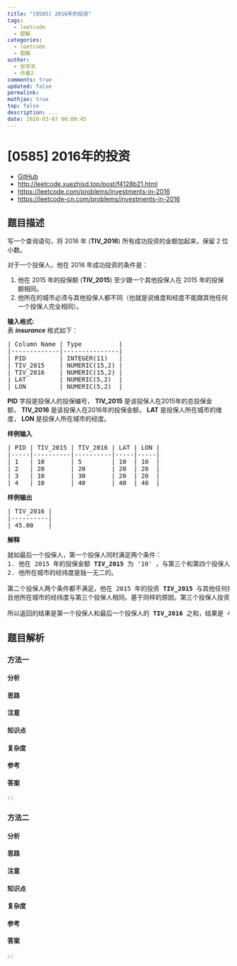 ```yaml
---
title: "[0585] 2016年的投资"
tags:
  - leetcode
  - 题解
categories:
  - leetcode
  - 题解
author:
  - 张学志
  - 作者2
comments: true
updated: false
permalink:
mathjax: true
top: false
description: ...
date: 2020-03-07 00:09:45
---
```



# [0585] 2016年的投资
* [GitHub](https://github.com/algoboy101/LeetCodeCrowdsource/tree/master/_posts/QA/%5B0585%5D%202016%E5%B9%B4%E7%9A%84%E6%8A%95%E8%B5%84.md)
* http://leetcode.xuezhisd.top/post/f4128b21.html
* https://leetcode.com/problems/investments-in-2016
* https://leetcode-cn.com/problems/investments-in-2016


## 题目描述

<p>写一个查询语句，将&nbsp;2016 年 (<strong>TIV_2016</strong>) 所有成功投资的金额加起来，保留 2 位小数。</p>

<p>对于一个投保人，他在 2016 年成功投资的条件是：</p>

<ol>
	<li>他在 2015 年的投保额&nbsp;(<strong>TIV_2015</strong>) 至少跟一个其他投保人在 2015 年的投保额相同。</li>
	<li>他所在的城市必须与其他投保人都不同（也就是说维度和经度不能跟其他任何一个投保人完全相同）。</li>
</ol>

<p><strong>输入格式:</strong><br>
表&nbsp;<strong><em>insurance</em></strong> 格式如下：</p>

<pre>| Column Name | Type          |
|-------------|---------------|
| PID         | INTEGER(11)   |
| TIV_2015    | NUMERIC(15,2) |
| TIV_2016    | NUMERIC(15,2) |
| LAT         | NUMERIC(5,2)  |
| LON         | NUMERIC(5,2)  |
</pre>

<p><strong>PID</strong>&nbsp;字段是投保人的投保编号，&nbsp;<strong>TIV_2015</strong> 是该投保人在2015年的总投保金额，&nbsp;<strong>TIV_2016</strong> 是该投保人在2016年的投保金额，&nbsp;<strong>LAT</strong> 是投保人所在城市的维度，&nbsp;<strong>LON</strong>&nbsp;是投保人所在城市的经度。</p>

<p><strong>样例输入</strong></p>

<pre>| PID | TIV_2015 | TIV_2016 | LAT | LON |
|-----|----------|----------|-----|-----|
| 1   | 10       | 5        | 10  | 10  |
| 2   | 20       | 20       | 20  | 20  |
| 3   | 10       | 30       | 20  | 20  |
| 4   | 10       | 40       | 40  | 40  |
</pre>

<p><strong>样例输出</strong></p>

<pre>| TIV_2016 |
|----------|
| 45.00    |
</pre>

<p><strong>解释</strong></p>

<pre>就如最后一个投保人，第一个投保人同时满足两个条件：
1. 他在 2015 年的投保金额 <strong>TIV_2015 </strong>为 &#39;10&#39; ，与第三个和第四个投保人在 2015 年的投保金额相同。
2. 他所在城市的经纬度是独一无二的。

第二个投保人两个条件都不满足。他在 2015 年的投资 <strong>TIV_2015 </strong>与其他任何投保人都不相同。
且他所在城市的经纬度与第三个投保人相同。基于同样的原因，第三个投保人投资失败。

所以返回的结果是第一个投保人和最后一个投保人的 <strong>TIV_2016 </strong>之和，结果是 45 。</pre>



## 题目解析


### 方法一

#### 分析

#### 思路

#### 注意

#### 知识点

#### 复杂度

#### 参考

#### 答案

```cpp
//
```


### 方法二

#### 分析

#### 思路

#### 注意

#### 知识点

#### 复杂度

#### 参考

#### 答案

```cpp
//
```


